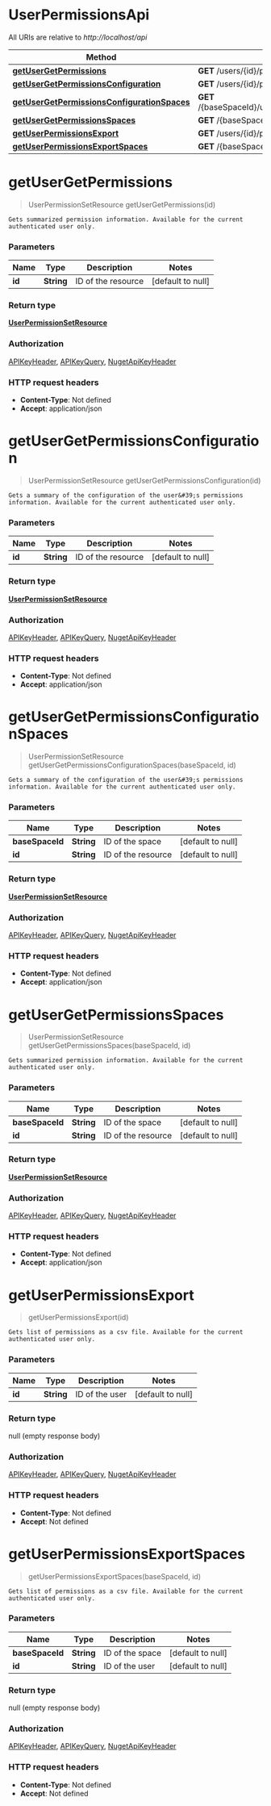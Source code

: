 # UserPermissionsApi

All URIs are relative to *http://localhost/api*

Method | HTTP request | Description
------------- | ------------- | -------------
[**getUserGetPermissions**](UserPermissionsApi.md#getUserGetPermissions) | **GET** /users/{id}/permissions | 
[**getUserGetPermissionsConfiguration**](UserPermissionsApi.md#getUserGetPermissionsConfiguration) | **GET** /users/{id}/permissions/configuration | 
[**getUserGetPermissionsConfigurationSpaces**](UserPermissionsApi.md#getUserGetPermissionsConfigurationSpaces) | **GET** /{baseSpaceId}/users/{id}/permissions/configuration | 
[**getUserGetPermissionsSpaces**](UserPermissionsApi.md#getUserGetPermissionsSpaces) | **GET** /{baseSpaceId}/users/{id}/permissions | 
[**getUserPermissionsExport**](UserPermissionsApi.md#getUserPermissionsExport) | **GET** /users/{id}/permissions/export | 
[**getUserPermissionsExportSpaces**](UserPermissionsApi.md#getUserPermissionsExportSpaces) | **GET** /{baseSpaceId}/users/{id}/permissions/export | 


<a name="getUserGetPermissions"></a>
# **getUserGetPermissions**
> UserPermissionSetResource getUserGetPermissions(id)



    Gets summarized permission information. Available for the current authenticated user only.

### Parameters

Name | Type | Description  | Notes
------------- | ------------- | ------------- | -------------
 **id** | **String**| ID of the resource | [default to null]

### Return type

[**UserPermissionSetResource**](../model/UserPermissionSetResource.md)

### Authorization

[APIKeyHeader](../README.md#APIKeyHeader), [APIKeyQuery](../README.md#APIKeyQuery), [NugetApiKeyHeader](../README.md#NugetApiKeyHeader)

### HTTP request headers

- **Content-Type**: Not defined
- **Accept**: application/json

<a name="getUserGetPermissionsConfiguration"></a>
# **getUserGetPermissionsConfiguration**
> UserPermissionSetResource getUserGetPermissionsConfiguration(id)



    Gets a summary of the configuration of the user&#39;s permissions information. Available for the current authenticated user only.

### Parameters

Name | Type | Description  | Notes
------------- | ------------- | ------------- | -------------
 **id** | **String**| ID of the resource | [default to null]

### Return type

[**UserPermissionSetResource**](../model/UserPermissionSetResource.md)

### Authorization

[APIKeyHeader](../README.md#APIKeyHeader), [APIKeyQuery](../README.md#APIKeyQuery), [NugetApiKeyHeader](../README.md#NugetApiKeyHeader)

### HTTP request headers

- **Content-Type**: Not defined
- **Accept**: application/json

<a name="getUserGetPermissionsConfigurationSpaces"></a>
# **getUserGetPermissionsConfigurationSpaces**
> UserPermissionSetResource getUserGetPermissionsConfigurationSpaces(baseSpaceId, id)



    Gets a summary of the configuration of the user&#39;s permissions information. Available for the current authenticated user only.

### Parameters

Name | Type | Description  | Notes
------------- | ------------- | ------------- | -------------
 **baseSpaceId** | **String**| ID of the space | [default to null]
 **id** | **String**| ID of the resource | [default to null]

### Return type

[**UserPermissionSetResource**](../model/UserPermissionSetResource.md)

### Authorization

[APIKeyHeader](../README.md#APIKeyHeader), [APIKeyQuery](../README.md#APIKeyQuery), [NugetApiKeyHeader](../README.md#NugetApiKeyHeader)

### HTTP request headers

- **Content-Type**: Not defined
- **Accept**: application/json

<a name="getUserGetPermissionsSpaces"></a>
# **getUserGetPermissionsSpaces**
> UserPermissionSetResource getUserGetPermissionsSpaces(baseSpaceId, id)



    Gets summarized permission information. Available for the current authenticated user only.

### Parameters

Name | Type | Description  | Notes
------------- | ------------- | ------------- | -------------
 **baseSpaceId** | **String**| ID of the space | [default to null]
 **id** | **String**| ID of the resource | [default to null]

### Return type

[**UserPermissionSetResource**](../model/UserPermissionSetResource.md)

### Authorization

[APIKeyHeader](../README.md#APIKeyHeader), [APIKeyQuery](../README.md#APIKeyQuery), [NugetApiKeyHeader](../README.md#NugetApiKeyHeader)

### HTTP request headers

- **Content-Type**: Not defined
- **Accept**: application/json

<a name="getUserPermissionsExport"></a>
# **getUserPermissionsExport**
> getUserPermissionsExport(id)



    Gets list of permissions as a csv file. Available for the current authenticated user only.

### Parameters

Name | Type | Description  | Notes
------------- | ------------- | ------------- | -------------
 **id** | **String**| ID of the user | [default to null]

### Return type

null (empty response body)

### Authorization

[APIKeyHeader](../README.md#APIKeyHeader), [APIKeyQuery](../README.md#APIKeyQuery), [NugetApiKeyHeader](../README.md#NugetApiKeyHeader)

### HTTP request headers

- **Content-Type**: Not defined
- **Accept**: Not defined

<a name="getUserPermissionsExportSpaces"></a>
# **getUserPermissionsExportSpaces**
> getUserPermissionsExportSpaces(baseSpaceId, id)



    Gets list of permissions as a csv file. Available for the current authenticated user only.

### Parameters

Name | Type | Description  | Notes
------------- | ------------- | ------------- | -------------
 **baseSpaceId** | **String**| ID of the space | [default to null]
 **id** | **String**| ID of the user | [default to null]

### Return type

null (empty response body)

### Authorization

[APIKeyHeader](../README.md#APIKeyHeader), [APIKeyQuery](../README.md#APIKeyQuery), [NugetApiKeyHeader](../README.md#NugetApiKeyHeader)

### HTTP request headers

- **Content-Type**: Not defined
- **Accept**: Not defined

